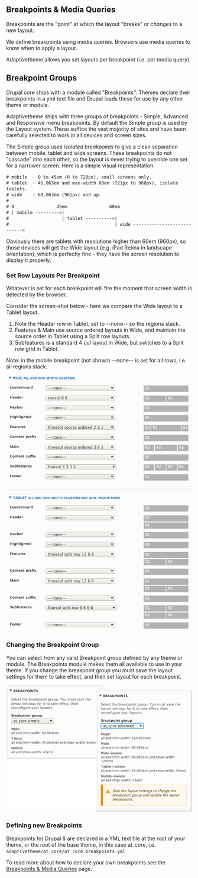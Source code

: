 ## Breakpoints & Media Queries

Breakpoints are the "point" at which the layout "breaks" or _changes_ to a new layout.

We define breakpoints using media queries. Browsers use media queries to know when to apply a layout.

Adaptivetheme allows you set layouts per breakpoint (i.e. per media query). 

## Breakpoint Groups

Drupal core ships with a module called "Breakpoints". Themes declare their breakpoints in a yml text file and Drupal loads these for use by any other theme or module.

Adaptivetheme ships with three groups of breakpoints - Simple, Advanced and Responsive menu breakpoints. By default the Simple group is used by the Layout system. These suffice the vast majority of sites and have been carefully selected to work in all devices and screen sizes.

The Simple group uses _isolated breakpoints_ to give a clean separation between mobile, tablet and wide screens. These breakpoints do not "cascade" into each other, so the layout is never trying to override one set for a narrower screen. Here is a simple visual representation:

```
# mobile  - 0 to 45em (0 to 720px), small screens only.
# tablet  - 45.063em and max-width 60em (721px to 960px), isolate tablets.
# wide    - 60.063em (961px) and up.
#
# 0                45em                60em
# | mobile --------->|
#                    | tablet ---------->|
#                                        | wide ---------------------------->
```

Obviously there are tablets with resolutions higher than 60em (960px), so those devices will get the Wide layout (e.g. iPad Retina in landscape orientation), which is perfectly fine - they have the screen resolution to display it properly.


### Set Row Layouts Per Breakpoint

Whatever is set for each breakpoint will fire the moment that screen width is detected by the browser.

Consider the screen-shot below - here we compare the Wide layout to a Tablet layout.

1. Note the Header row in Tablet, set to --none-- so the regions stack.
2. Features & Main use source ordered layouts in Wide, and maintain the source order in Tablet using a Split row layouts.
3. Subfeatures is a standard 4 col layout in Wide, but switches to a Split row grid in Tablet.

Note: in the mobile breakpoint (not shown) --none-- is set for all rows, i.e. all regions stack.

![Layouts wide vs tablet](img/Layouts-Wide-vs-Tablet.png)

### Changing the Breakpoint Group

You can select from any valid Breakpoint group defined by any theme or module. The Breakpoints module makes them all available to use in your theme. If you change the breakpoint group you must save the layout settings for them to take effect, and then set layout for each breakpoint.

![Changing breakpoint group](img/Breakpoint-Group-Change.png)


### Defining new Breakpoints

Breakpoints for Drupal 8 are declared in a YML text file at the root of your theme, or the root of the base theme, in this case at_core, i.e. `adaptivetheme/at_core/at_core.breakpoints.yml`

To read more about how to declare your own breakpoints see the [Breakpoints & Media Queries](../breakpoints.md) page.

